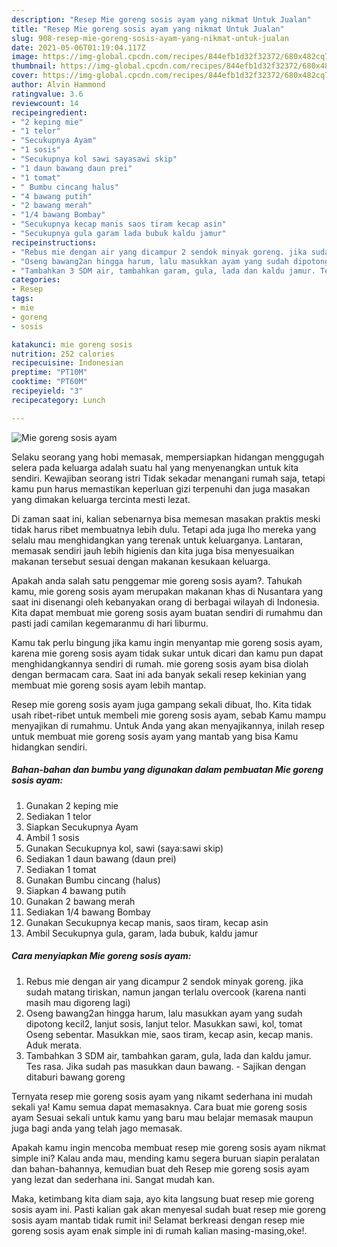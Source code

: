 ```yaml
---
description: "Resep Mie goreng sosis ayam yang nikmat Untuk Jualan"
title: "Resep Mie goreng sosis ayam yang nikmat Untuk Jualan"
slug: 908-resep-mie-goreng-sosis-ayam-yang-nikmat-untuk-jualan
date: 2021-05-06T01:19:04.117Z
image: https://img-global.cpcdn.com/recipes/844efb1d32f32372/680x482cq70/mie-goreng-sosis-ayam-foto-resep-utama.jpg
thumbnail: https://img-global.cpcdn.com/recipes/844efb1d32f32372/680x482cq70/mie-goreng-sosis-ayam-foto-resep-utama.jpg
cover: https://img-global.cpcdn.com/recipes/844efb1d32f32372/680x482cq70/mie-goreng-sosis-ayam-foto-resep-utama.jpg
author: Alvin Hammond
ratingvalue: 3.6
reviewcount: 14
recipeingredient:
- "2 keping mie"
- "1 telor"
- "Secukupnya Ayam"
- "1 sosis"
- "Secukupnya kol sawi sayasawi skip"
- "1 daun bawang daun prei"
- "1 tomat"
- " Bumbu cincang halus"
- "4 bawang putih"
- "2 bawang merah"
- "1/4 bawang Bombay"
- "Secukupnya kecap manis saos tiram kecap asin"
- "Secukupnya gula garam lada bubuk kaldu jamur"
recipeinstructions:
- "Rebus mie dengan air yang dicampur 2 sendok minyak goreng. jika sudah matang tiriskan, namun jangan terlalu overcook (karena nanti masih mau digoreng lagi)"
- "Oseng bawang2an hingga harum, lalu masukkan ayam yang sudah dipotong kecil2, lanjut sosis, lanjut telor. Masukkan sawi, kol, tomat Oseng sebentar. Masukkan mie, saos tiram, kecap asin, kecap manis. Aduk merata."
- "Tambahkan 3 SDM air, tambahkan garam, gula, lada dan kaldu jamur. Tes rasa. Jika sudah pas masukkan daun bawang. Sajikan dengan ditaburi bawang goreng"
categories:
- Resep
tags:
- mie
- goreng
- sosis

katakunci: mie goreng sosis 
nutrition: 252 calories
recipecuisine: Indonesian
preptime: "PT10M"
cooktime: "PT60M"
recipeyield: "3"
recipecategory: Lunch

---
```



![Mie goreng sosis ayam](https://img-global.cpcdn.com/recipes/844efb1d32f32372/680x482cq70/mie-goreng-sosis-ayam-foto-resep-utama.jpg)

Selaku seorang yang hobi memasak, mempersiapkan hidangan menggugah selera pada keluarga adalah suatu hal yang menyenangkan untuk kita sendiri. Kewajiban seorang istri Tidak sekadar menangani rumah saja, tetapi kamu pun harus memastikan keperluan gizi terpenuhi dan juga masakan yang dimakan keluarga tercinta mesti lezat.

Di zaman  saat ini, kalian sebenarnya bisa memesan masakan praktis meski tidak harus ribet membuatnya lebih dulu. Tetapi ada juga lho mereka yang selalu mau menghidangkan yang terenak untuk keluarganya. Lantaran, memasak sendiri jauh lebih higienis dan kita juga bisa menyesuaikan makanan tersebut sesuai dengan makanan kesukaan keluarga. 



Apakah anda salah satu penggemar mie goreng sosis ayam?. Tahukah kamu, mie goreng sosis ayam merupakan makanan khas di Nusantara yang saat ini disenangi oleh kebanyakan orang di berbagai wilayah di Indonesia. Kita dapat membuat mie goreng sosis ayam buatan sendiri di rumahmu dan pasti jadi camilan kegemaranmu di hari liburmu.

Kamu tak perlu bingung jika kamu ingin menyantap mie goreng sosis ayam, karena mie goreng sosis ayam tidak sukar untuk dicari dan kamu pun dapat menghidangkannya sendiri di rumah. mie goreng sosis ayam bisa diolah dengan bermacam cara. Saat ini ada banyak sekali resep kekinian yang membuat mie goreng sosis ayam lebih mantap.

Resep mie goreng sosis ayam juga gampang sekali dibuat, lho. Kita tidak usah ribet-ribet untuk membeli mie goreng sosis ayam, sebab Kamu mampu menyajikan di rumahmu. Untuk Anda yang akan menyajikannya, inilah resep untuk membuat mie goreng sosis ayam yang mantab yang bisa Kamu hidangkan sendiri.

<!--inarticleads1-->

##### Bahan-bahan dan bumbu yang digunakan dalam pembuatan Mie goreng sosis ayam:

1. Gunakan 2 keping mie
1. Sediakan 1 telor
1. Siapkan Secukupnya Ayam
1. Ambil 1 sosis
1. Gunakan Secukupnya kol, sawi (saya:sawi skip)
1. Sediakan 1 daun bawang (daun prei)
1. Sediakan 1 tomat
1. Gunakan  Bumbu cincang (halus)
1. Siapkan 4 bawang putih
1. Gunakan 2 bawang merah
1. Sediakan 1/4 bawang Bombay
1. Gunakan Secukupnya kecap manis, saos tiram, kecap asin
1. Ambil Secukupnya gula, garam, lada bubuk, kaldu jamur




<!--inarticleads2-->

##### Cara menyiapkan Mie goreng sosis ayam:

1. Rebus mie dengan air yang dicampur 2 sendok minyak goreng. jika sudah matang tiriskan, namun jangan terlalu overcook (karena nanti masih mau digoreng lagi)
1. Oseng bawang2an hingga harum, lalu masukkan ayam yang sudah dipotong kecil2, lanjut sosis, lanjut telor. Masukkan sawi, kol, tomat Oseng sebentar. Masukkan mie, saos tiram, kecap asin, kecap manis. Aduk merata.
1. Tambahkan 3 SDM air, tambahkan garam, gula, lada dan kaldu jamur. Tes rasa. Jika sudah pas masukkan daun bawang. - Sajikan dengan ditaburi bawang goreng




Ternyata resep mie goreng sosis ayam yang nikamt sederhana ini mudah sekali ya! Kamu semua dapat memasaknya. Cara buat mie goreng sosis ayam Sesuai sekali untuk kamu yang baru mau belajar memasak maupun juga bagi anda yang telah jago memasak.

Apakah kamu ingin mencoba membuat resep mie goreng sosis ayam nikmat simple ini? Kalau anda mau, mending kamu segera buruan siapin peralatan dan bahan-bahannya, kemudian buat deh Resep mie goreng sosis ayam yang lezat dan sederhana ini. Sangat mudah kan. 

Maka, ketimbang kita diam saja, ayo kita langsung buat resep mie goreng sosis ayam ini. Pasti kalian gak akan menyesal sudah buat resep mie goreng sosis ayam mantab tidak rumit ini! Selamat berkreasi dengan resep mie goreng sosis ayam enak simple ini di rumah kalian masing-masing,oke!.

